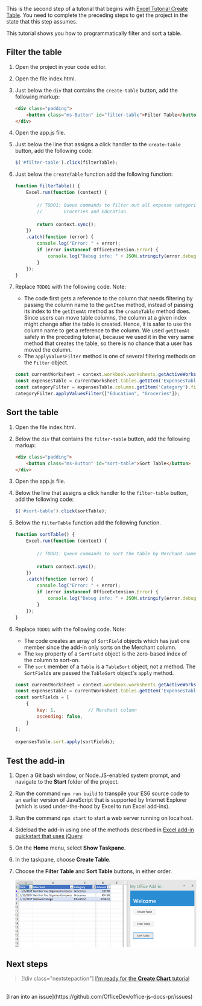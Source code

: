 This is the second step of a tutorial that begins with [Excel Tutorial Create Table](excel-tutorial-create-table.md). You need to complete the preceding steps to get the project in the state that this step assumes. 

This tutorial shows you how to programmatically filter and sort a table.

## Filter the table

1. Open the project in your code editor. 
2. Open the file index.html.
3. Just below the `div` that contains the `create-table` button, add the following markup:

    ```html
    <div class="padding">            
        <button class="ms-Button" id="filter-table">Filter Table</button>            
    </div>
    ```

4. Open the app.js file.

5. Just below the line that assigns a click handler to the `create-table` button, add the following code:

    ```js
    $('#filter-table').click(filterTable);
    ```

6. Just below the `createTable` function add the following function:

    ```js
    function filterTable() {
        Excel.run(function (context) {
            
            // TODO1: Queue commands to filter out all expense categories except 
            //        Groceries and Education.

            return context.sync();
        })
        .catch(function (error) {
            console.log("Error: " + error);
            if (error instanceof OfficeExtension.Error) {
                console.log("Debug info: " + JSON.stringify(error.debugInfo));
            }
        });
    }
    ``` 

7. Replace `TODO1` with the following code. Note:
   - The code first gets a reference to the column that needs filtering by passing the column name to the `getItem` method, instead of passing its index to the `getItemAt` method as the `createTable` method does. Since users can move table columns, the column at a given index might change after the table is created. Hence, it is safer to use the column name to get a reference to the column. We used `getItemAt` safely in the preceding tutorial, because we used it in the very same method that creates the table, so there is no chance that a user has moved the column.
   - The `applyValuesFilter` method is one of several filtering methods on the `Filter` object.

    ```js
    const currentWorksheet = context.workbook.worksheets.getActiveWorksheet();
    const expensesTable = currentWorksheet.tables.getItem('ExpensesTable');
    const categoryFilter = expensesTable.columns.getItem('Category').filter;
    categoryFilter.applyValuesFilter(["Education", "Groceries"]);
    ``` 

## Sort the table

1. Open the file index.html.
2. Below the `div` that contains the `filter-table` button, add the following markup:

    ```html
    <div class="padding">            
        <button class="ms-Button" id="sort-table">Sort Table</button>            
    </div>
    ```

3. Open the app.js file.

4. Below the line that assigns a click handler to the `filter-table` button, add the following code:

    ```js
    $('#sort-table').click(sortTable);
    ```

5. Below the `filterTable` function add the following function.

    ```js
    function sortTable() {
        Excel.run(function (context) {
            
            // TODO1: Queue commands to sort the table by Merchant name.

            return context.sync();
        })
        .catch(function (error) {
            console.log("Error: " + error);
            if (error instanceof OfficeExtension.Error) {
                console.log("Debug info: " + JSON.stringify(error.debugInfo));
            }
        });
    }
    ``` 

7. Replace `TODO1` with the following code. Note:
   - The code creates an array of `SortField` objects which has just one member since the add-in only sorts on the Merchant column.
   - The `key` property of a `SortField` object is the zero-based index of the column to sort-on.
   - The `sort` member of a `Table` is a `TableSort` object, not a method. The `SortField`s are passed the `TableSort` object's `apply` method.

    ```js
    const currentWorksheet = context.workbook.worksheets.getActiveWorksheet();
    const expensesTable = currentWorksheet.tables.getItem('ExpensesTable');
    const sortFields = [
        { 
            key: 1,            // Merchant column
            ascending: false,
        }
    ];

    expensesTable.sort.apply(sortFields);
    ``` 

## Test the add-in

1. Open a Git bash window, or Node.JS-enabled system prompt, and navigate to the **Start** folder of the project.
2. Run the command `npm run build` to transpile your ES6 source code to an earlier version of JavaScript that is supported by Internet Explorer (which is used under-the-hood by Excel to run Excel add-ins).
3. Run the command `npm start` to start a web server running on localhost.
4. Sideload the add-in using one of the methods described in [Excel add-in quickstart that uses jQuery](../quickstarts/excel-quickstart-jquery.md).
5. On the **Home** menu, select **Show Taskpane**.
6. In the taskpane, choose **Create Table**. 
7. Choose the **Filter Table** and **Sort Table** buttons, in either order.

    ![Excel tutorial - Filter and Sort Table](../images/excel-tutorial-filter-and-sort-table.png)


## Next steps

> [!div class="nextstepaction"]
> [I'm ready for the <b>Create Chart</b> tutorial](excel-tutorial-create-chart.md)

<br />
[I ran into an issue](https://github.com/OfficeDev/office-js-docs-pr/issues)
